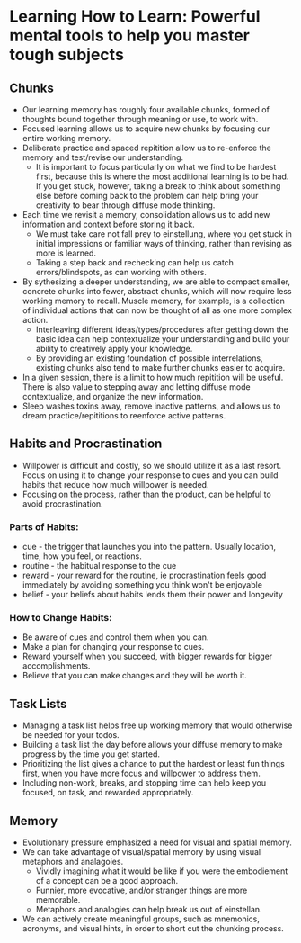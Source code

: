 # Learning How to Learn: Powerful mental tools to help you master tough subjects

## Chunks

* Our learning memory has roughly four available chunks, formed of thoughts bound together through meaning or use, to work with.
* Focused learning allows us to acquire new chunks by focusing our entire working memory.
* Deliberate practice and spaced repitition allow us to re-enforce the memory and test/revise our understanding.
  * It is important to focus particularly on what we find to be hardest first, because this is where the most additional learning is to be had. If you get stuck, however, taking a break to think about something else before coming back to the problem can help bring your creativity to bear through diffuse mode thinking.
* Each time we revisit a memory, consolidation allows us to add new information and context before storing it back.
  * We must take care not fall prey to einstellung, where you get stuck in initial impressions or familiar ways of thinking, rather than revising as more is learned.
  * Taking a step back and rechecking can help us catch errors/blindspots, as can working with others.
* By sythesizing a deeper understanding, we are able to compact smaller, concrete chunks into fewer, abstract chunks, which will now require less working memory to recall. Muscle memory, for example, is a collection of individual actions that can now be thought of all as one more complex action.
  * Interleaving different ideas/types/procedures after getting down the basic idea can help contextualize your understanding and build your ability to creatively apply your knowledge.
  * By providing an existing foundation of possible interrelations, existing chunks also tend to make further chunks easier to acquire.
* In a given session, there is a limit to how much repitition will be useful. There is also value to stepping away and letting diffuse mode contextualize, and organize the new information.
* Sleep washes toxins away, remove inactive patterns, and allows us to dream practice/repititions to reenforce active patterns.

## Habits and Procrastination

* Willpower is difficult and costly, so we should utilize it as a last resort. Focus on using it to change your response to cues and you can build habits that reduce how much willpower is needed.
* Focusing on the process, rather than the product, can be helpful to avoid procrastination.

### Parts of Habits:

* cue - the trigger that launches you into the pattern. Usually location, time, how you feel, or reactions.
* routine - the habitual response to the cue
* reward - your reward for the routine, ie procrastination feels good immediately by avoiding something you think won't be enjoyable
* belief - your beliefs about habits lends them their power and longevity

### How to Change Habits:

* Be aware of cues and control them when you can.
* Make a plan for changing your response to cues.
* Reward yourself when you succeed, with bigger rewards for bigger accomplishments.
* Believe that you can make changes and they will be worth it.

## Task Lists

* Managing a task list helps free up working memory that would otherwise be needed for your todos.
* Building a task list the day before allows your diffuse memory to make progress by the time you get started.
* Prioritizing the list gives a chance to put the hardest or least fun things first, when you have more focus and willpower to address them.
* Including non-work, breaks, and stopping time can help keep you focused, on task, and rewarded appropriately.

## Memory

* Evolutionary pressure emphasized a need for visual and spatial memory.
* We can take advantage of visual/spatial memory by using visual metaphors and analagoies.
  * Vividly imagining what it would be like if you were the embodiement of a concept can be a good approach.
  * Funnier, more evocative, and/or stranger things are more memorable.
  * Metaphors and analogies can help break us out of einstellan.
* We can actively create meaningful groups, such as mnemonics, acronyms, and visual hints, in order to short cut the chunking process.
